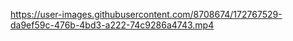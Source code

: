 

https://user-images.githubusercontent.com/8708674/172767529-da9ef59c-476b-4bd3-a222-74c9286a4743.mp4

